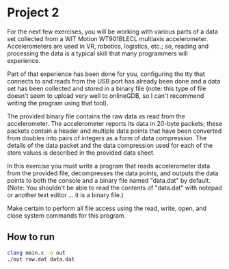 # Project 2

For the next few exercises, you will be working with various parts of a data set 
collected from a WIT Motion WT901BLECL multiaxis accelerometer. Accelerometers
are used in VR, robotics, logistics, etc.; so, reading and processing the data
is a typical skill that many programmers will experience. 

Part of that experience has been done for you, configuring the tty that connects 
to and reads from the USB port has already been done and a data set has been 
collected and stored in a binary file (note: this type of file doesn't seem to 
upload very well to onlineGDB, so I can't recommend writing the program using that tool).

The provided binary file contains the raw data as read from the accelerometer. The
accelerometer reports its data in 20-byte packets; these packets contain a header and
multiple data points that have been converted from doubles into pairs of integers as 
a form of data compression. The details of the data packet and the data compression
used for each of the store values is described in the provided data sheet. 

In this exercise you must write a program that reads accelerometer data from the provided file, 
decompresses the data points, and outputs the data points to both the console and a binary
file named "data.dat" by default. (Note: You shouldn't be able to read the contents of "data.dat" 
with notepad or another text editor ... it is a binary file.)

Make certain to perform all file access using the read, write, open, and close system 
commands for this program.

## How to run

```bash
clang main.c -o out 
./out raw.dat data.dat
```
